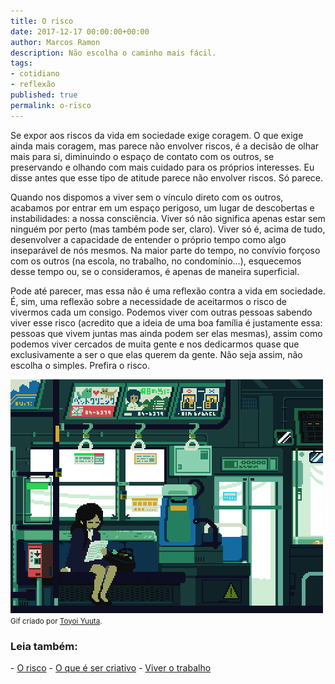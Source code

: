 ```yaml
---
title: O risco
date: 2017-12-17 00:00:00+00:00
author: Marcos Ramon
description: Não escolha o caminho mais fácil.
tags:
- cotidiano
- reflexão
published: true
permalink: o-risco
---
```

Se expor aos riscos da vida em sociedade exige coragem. O que exige ainda mais coragem, mas parece não envolver riscos, é a decisão de olhar mais para si, diminuindo o espaço de contato com os outros, se preservando e olhando com mais cuidado para os próprios interesses. Eu disse antes que esse tipo de atitude parece não envolver riscos. Só parece.

Quando nos dispomos a viver sem o vínculo direto com os outros, acabamos por entrar em um espaço perigoso, um lugar de descobertas e instabilidades: a nossa consciência. Viver só não significa apenas estar sem ninguém por perto (mas também pode ser, claro). Viver só é, acima de tudo, desenvolver a capacidade de entender o próprio tempo como algo inseparável de nós mesmos. Na maior parte do tempo, no convívio forçoso com os outros (na escola, no trabalho, no condomínio…), esquecemos desse tempo ou, se o consideramos, é apenas de maneira superficial.

Pode até parecer, mas essa não é uma reflexão contra a vida em sociedade. É, sim, uma reflexão sobre a necessidade de aceitarmos o risco de vivermos cada um consigo. Podemos viver com outras pessoas sabendo viver esse risco (acredito que a ideia de uma boa família é justamente essa: pessoas que vivem juntas mas ainda podem ser elas mesmas), assim como podemos viver cercados de muita gente e nos dedicarmos quase que exclusivamente a ser o que elas querem da gente. Não seja assim, não escolha o simples. Prefira o risco.

<img src="/assets/img/o-risco.gif">
<small>Gif criado por <a href="http://1041uuu.tumblr.com/">Toyoi Yuuta</a>.</small>



<h3>Leia também:</h3>
- <a href="/o-risco">O risco</a>
- <a href="/o-que-e-ser-criativo">O que é ser criativo</a>
- <a href="/viver-o-trabalho">Viver o trabalho</a>
